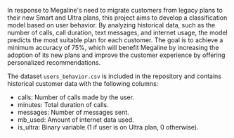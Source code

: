 In response to Megaline's need to migrate customers from legacy plans to their new Smart and Ultra plans, this project aims to develop a classification model based on user behavior. By analyzing historical data, such as the number of calls, call duration, text messages, and internet usage, the model predicts the most suitable plan for each customer. The goal is to achieve a minimum accuracy of 75%, which will benefit Megaline by increasing the adoption of its new plans and improve the customer experience by offering personalized recommendations.


The dataset `users_behavior.csv` is included in the repository and contains historical customer data with the following columns:
- calls: Number of calls made by the user.
- minutes: Total duration of calls.
- messages: Number of messages sent.
- mb_used: Amount of internet data used.
- is_ultra: Binary variable (1 if user is on Ultra plan, 0 otherwise).
